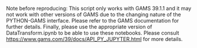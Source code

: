 Note before reproducing: This script only works with GAMS 39.1.1 and it may not work with other versions of GAMS due to the changing nature of the PYTHON-GAMS interface.
Please refer to the GAMS documentation for further details.
Finally, please use the appropriate version of DataTransform.ipynb to be able to use these notebooks. 
Please consult https://www.gams.com/39/docs/API_PY_JUPYTER.html for more details.
